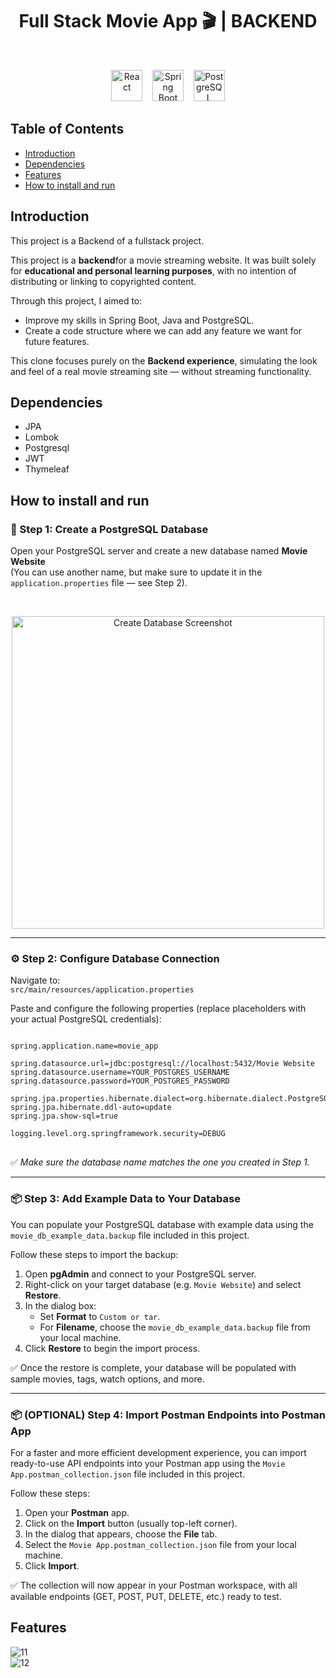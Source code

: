 <h1 align="center"> Full Stack Movie App 🎬 | BACKEND </h1> <br>

<p align="center">
  <img src="https://cdn.jsdelivr.net/gh/devicons/devicon/icons/react/react-original.svg" alt="React" width="50" height="50"/>
  &nbsp;&nbsp;
  <img src="https://cdn.jsdelivr.net/gh/devicons/devicon/icons/spring/spring-original.svg" alt="Spring Boot" width="50" height="50"/>
  &nbsp;&nbsp;
  <img src="https://cdn.jsdelivr.net/gh/devicons/devicon/icons/postgresql/postgresql-original.svg" alt="PostgreSQL" width="50" height="50"/>
</p>






<!-- START doctoc generated TOC please keep comment here to allow auto update -->
<!-- DON'T EDIT THIS SECTION, INSTEAD RE-RUN doctoc TO UPDATE -->
## Table of Contents

- [Introduction](#introduction)
- [Dependencies](#dependencies)
- [Features](#features)
- [How to install and run](#how-to-install-and-run)
  


<!-- END doctoc generated TOC please keep comment here to allow auto update -->

## Introduction 


This project is  a Backend of a fullstack project. 

<p>
  This project is a <strong>backend</strong>for a movie streaming website. It was built solely for <strong>educational and personal learning purposes</strong>, with no intention of distributing or linking to copyrighted content.
</p>

<p>
  Through this project, I aimed to:
</p>

<ul>
  <li>Improve my skills in Spring Boot, Java and PostgreSQL.</li>
  <li>Create a code structure where we can add any feature we want for future features.</li>
</ul>

<p>
  This clone focuses purely on the <strong>Backend experience</strong>, simulating the look and feel of a real movie streaming site — without streaming functionality.
</p>


## Dependencies

* JPA
* Lombok
* Postgresql
* JWT
* Thymeleaf

## How to install and run

<h3>🧱 Step 1: Create a PostgreSQL Database</h3>
<p>
  Open your PostgreSQL server and create a new database named 
  <strong>Movie Website</strong> <br>
  (You can use another name, but make sure to update it in the 
  <code>application.properties</code> file — see Step 2).
</p>

<br>

<p align="center">
  <img src="https://github.com/user-attachments/assets/3178a90f-3313-4373-a322-91bd075564d3" 
       alt="Create Database Screenshot" 
       width="500"/>
</p>

<hr>

<h3>⚙️ Step 2: Configure Database Connection</h3>

<p>
  Navigate to: <br>
  <code>src/main/resources/application.properties</code>
</p>

<p>
  Paste and configure the following properties (replace placeholders with your actual PostgreSQL credentials):
</p>

<pre>
<code>
spring.application.name=movie_app

spring.datasource.url=jdbc:postgresql://localhost:5432/Movie Website
spring.datasource.username=YOUR_POSTGRES_USERNAME
spring.datasource.password=YOUR_POSTGRES_PASSWORD

spring.jpa.properties.hibernate.dialect=org.hibernate.dialect.PostgreSQLDialect
spring.jpa.hibernate.ddl-auto=update
spring.jpa.show-sql=true

logging.level.org.springframework.security=DEBUG
</code>
</pre>

<p>
  ✅ <em>Make sure the database name matches the one you created in Step 1.</em>
</p>
<hr>
<h3>📦 Step 3: Add Example Data to Your Database</h3>

<p>
  You can populate your PostgreSQL database with example data using the 
  <code>movie_db_example_data.backup</code> file included in this project.
</p>

<p>
  Follow these steps to import the backup:
</p>

<ol>
  <li>Open <strong>pgAdmin</strong> and connect to your PostgreSQL server.</li>
  <li>Right-click on your target database (e.g. <code>Movie Website</code>) and select <strong>Restore</strong>.</li>
  <li>In the dialog box:
    <ul>
      <li>Set <strong>Format</strong> to <code>Custom or tar</code>.</li>
      <li>For <strong>Filename</strong>, choose the <code>movie_db_example_data.backup</code> file from your local machine.</li>
    </ul>
  </li>
  <li>Click <strong>Restore</strong> to begin the import process.</li>
</ol>

<p>
  ✅ Once the restore is complete, your database will be populated with sample movies, tags, watch options, and more.
</p>
<hr>
<h3>📦 (OPTIONAL) Step 4: Import Postman Endpoints into Postman App</h3>

<p>
  For a faster and more efficient development experience, you can import ready-to-use API endpoints into your Postman app using the 
  <code>Movie App.postman_collection.json</code> file included in this project.
</p>

<p>
  Follow these steps:
</p>

<ol>
  <li>Open your <strong>Postman</strong> app.</li>
  <li>Click on the <strong>Import</strong> button (usually top-left corner).</li>
  <li>In the dialog that appears, choose the <strong>File</strong> tab.</li>
  <li>Select the <code>Movie App.postman_collection.json</code> file from your local machine.</li>
  <li>Click <strong>Import</strong>.</li>
</ol>

<p>
  ✅ The collection will now appear in your Postman workspace, with all available endpoints (GET, POST, PUT, DELETE, etc.) ready to test.
</p>



## Features
![11](https://github.com/user-attachments/assets/40d18242-0a72-46f5-8212-ed1c738c99ee) <br>
![12](https://github.com/user-attachments/assets/5a3948c0-d360-45e1-b713-d6e1e655f49f)

